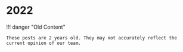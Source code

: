 <!--
SPDX-FileCopyrightText: 2024 Jonah Aragon <jonah@privacyguides.org>

SPDX-License-Identifier: CC-BY-SA-4.0
-->

# 2022

!!! danger "Old Content"

    These posts are 2 years old. They may not accurately reflect the current opinion of our team.
